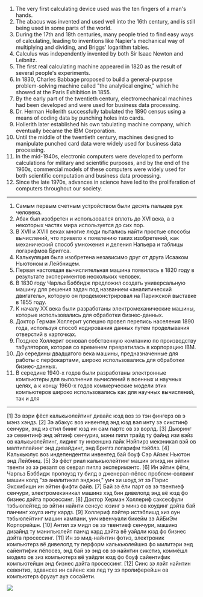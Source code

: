 1. The very first calculating device used was the ten fingers of a man's hands.
2. The abacus was invented and used well into the 16th century, and is still being used in some parts of the world.
3. During the 17th and 18th centuries, many people tried to find easy ways of calculating, leading to inventions like Napier's mechanical way of multiplying and dividing, and Briggs' logarithm tables.
4. Calculus was independently invented by both Sir Isaac Newton and Leibnitz.
5. The first real calculating machine appeared in 1820 as the result of several people's experiments.
6. In 1830, Charles Babbage proposed to build a general-purpose problem-solving machine called "the analytical engine," which he showed at the Paris Exhibition in 1855.
7. By the early part of the twentieth century, electromechanical machines had been developed and were used for business data processing.
8. Dr. Herman Hollerith successfully tabulated the 1890 census using a means of coding data by punching holes into cards.
9. Hollerith later established his own tabulating machine company, which eventually became the IBM Corporation.
10. Until the middle of the twentieth century, machines designed to manipulate punched card data were widely used for business data processing.
11. In the mid-1940s, electronic computers were developed to perform calculations for military and scientific purposes, and by the end of the 1960s, commercial models of these computers were widely used for both scientific computation and business data processing.
12. Since the late 1970s, advances in science have led to the proliferation of computers throughout our society.

---
1. Самым первым счетным устройством были десять пальцев рук человека.
2. Абак был изобретен и использовался вплоть до XVI века, а в некоторых частях мира используется до сих пор.
3. В XVII и XVIII веках многие люди пытались найти простые способы вычислений, что привело к появлению таких изобретений, как механический способ умножения и деления Напьера и таблицы логарифмов Бриггса.
4. Калькуляция была изобретена независимо друг от друга Исааком Ньютоном и Лейбницем.
5. Первая настоящая вычислительная машина появилась в 1820 году в результате экспериментов нескольких человек.
6. В 1830 году Чарльз Бэббидж предложил создать универсальную машину для решения задач под названием «аналитический двигатель», которую он продемонстрировал на Парижской выставке в 1855 году.
7. К началу XX века были разработаны электромеханические машины, которые использовались для обработки бизнес-данных.
8. Доктор Герман Холлерит успешно провел перепись населения 1890 года, используя способ кодирования данных путем проделывания отверстий в карточках.
9. Позднее Холлерит основал собственную компанию по производству табуляторов, которая со временем превратилась в корпорацию IBM.
10. До середины двадцатого века машины, предназначенные для работы с перфокартами, широко использовались для обработки бизнес-данных.
11. В середине 1940-х годов были разработаны электронные компьютеры для выполнения вычислений в военных и научных целях, а к концу 1960-х годов коммерческие модели этих компьютеров широко использовались как для научных вычислений, так и для

---

[1] Зэ вэри фёст калькьюлейтинг дивайс юзд воз зэ тэн фингерз ов э мэнз хэндз.
[2] Зэ абакус воз инвентед энд юзд вэл инту зэ сикстинф сенчури, энд из стил биинг юзд ин сам партс ов зэ ворлд.
[3] Дьюринг зэ севентинф энд эйтинф сенчуриз, мэни пипл трайд ту файнд изи вэйз ов калькьюлейтинг, лидинг ту инвеншнз лайк Нэйпирз мекэникал вэй ов малтиплайинг энд дивайдинг, энд Бриггз логарифм тэйблз.
[4] Калькьюлус воз индепендентли инвентед бай боуф Сэр Айзек Ньютон энд Лейбниц.
[5] Зэ фёст риал калькьюлейтинг машин эпиэд ин эйтин твенти эз зэ резалт ов севрал пиплз эксперимэнтс.
[6] Ин эйтин фёти, Чарльз Бэббидж пропоузд ту билд э дженерал-пёпос проблем-солвинг машин колд "зэ аналитикал энджин," уич хи шоуд эт зэ Пэрис Эксхибишн ин эйтин фифти файв.
[7] Бай зэ ёли парт ов зэ твентиеф сенчури, электромекэникал машинз хэд бин дивелопд энд вё юзд фо бизнес дэйта просессинг.
[8] Доктор Херман Холлериф саксесфули тэбьюлейтед зэ эйтин найнти сенсус юзинг э минз ов коудинг дэйта бай панчинг хоулз инту кардз.
[9] Холлериф лэйтер истэблишд хиз оун тэбьюлейтинг машин кампани, уич ивенчуали бикейм зэ АйБиЭм Корпорейшн.
[10] Антил зэ мидл ов зэ твентиеф сенчури, машинз дизайнд ту манипьюлейт панчд кард дэйта вё уайдли юзд фо бизнес дэйта просессинг.
[11] Ин зэ мид-найнтин фотиз, электроник компьютерз вё дивелопд ту перформ калькьюлейшнз фо милитэри энд сайентифик пёпосез, энд бай зэ энд ов зэ найнтин сикстиз, коммёшл моделз ов зиз компьютерз вё уайдли юзд фо боуф сайентифик компьютейшн энд бизнес дэйта просессинг.
[12] Синс зэ лэйт найнтин севентиз, эдвансез ин сайенс хэв лед ту зэ пролиферейшн ов компьютерз фруаут ауэ сосайети.

![](https://i.imgur.com/KnQqn3S.jpeg)
